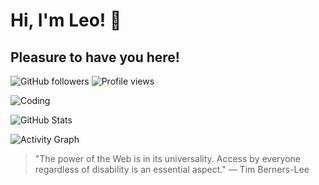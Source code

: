 # Hi, I'm Leo! 👋
## Pleasure to have you here!

![GitHub followers](https://img.shields.io/github/followers/LeoArrr?label=Follow&style=social)
![Profile views](https://komarev.com/ghpvc/?username=LeoArrr&color=blue)

![Coding](https://media.giphy.com/media/xT9IgzoKnwFNmISR8I/giphy.gif)

![GitHub Stats](https://github-readme-stats.vercel.app/api?username=LeoArrr&show_icons=true&theme=radical)

![Activity Graph](https://github-readme-activity-graph.vercel.app/graph?username=LeoArrr&theme=react-dark)


> "The power of the Web is in its universality. Access by everyone regardless of disability is an essential aspect."
— Tim Berners-Lee
